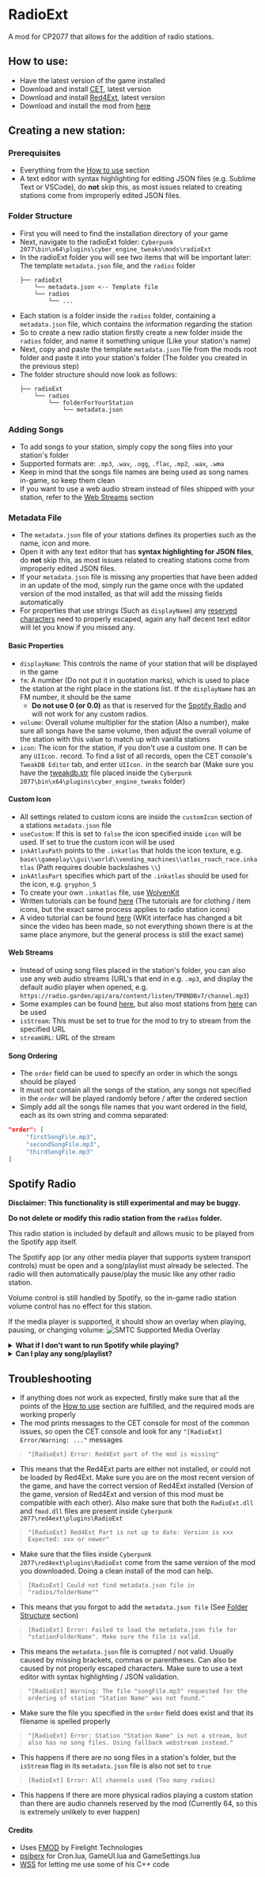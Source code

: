# RadioExt
A mod for CP2077 that allows for the addition of radio stations.

## How to use:

- Have the latest version of the game installed
- Download and install [CET](https://github.com/yamashi/CyberEngineTweaks), latest version
- Download and install [Red4Ext](https://github.com/WopsS/RED4ext), latest version
- Download and install the mod from [here](https://github.com/justarandomguyintheinternet/CP77_radioExt/releases)

## Creating a new station:

### Prerequisites
- Everything from the [How to use](#how-to-use) section
- A text editor with syntax highlighting for editing JSON files (e.g. Sublime Text or VSCode), do **not** skip this, as most issues related to creating stations come from improperly edited JSON files.

### Folder Structure
- First you will need to find the installation directory of your game
- Next, navigate to the radioExt folder: `Cyberpunk 2077\bin\x64\plugins\cyber_engine_tweaks\mods\radioExt`
- In the radioExt folder you will see two items that will be important later: The template `metadata.json` file, and the `radios` folder
	```
	├── radioExt
		└── metadata.json <-- Template file
		└── radios
			└── ...
	```
- Each station is a folder inside the `radios` folder, containing a `metadata.json` file, which contains the information regarding the station
- So to create a new radio station firstly create a new folder inside the `radios` folder, and name it something unique (Like your station's name)
- Next, copy and paste the template `metadata.json` file from the mods root folder and paste it into your station's folder (The folder you created in the previous step)
- The folder structure should now look as follows:
	```
	├── radioExt
		└── radios
			└── folderForYourStation
				└── metadata.json
	```

### Adding Songs
- To add songs to your station, simply copy the song files into your station's folder
- Supported formats are: `.mp3`, `.wav`, `.ogg`, `.flac`, `.mp2`, `.wax`, `.wma`
- Keep in mind that the songs file names are being used as song names in-game, so keep them clean
- If you want to use a web audio stream instead of files shipped with your station, refer to the [Web Streams](#web-streams) section

### Metadata File

- The `metadata.json` file of your stations defines its properties such as the name, icon and more.
- Open it with any text editor that has **syntax highlighting for JSON files**, do **not** skip this, as most issues related to creating stations come from improperly edited JSON files.
- If your `metadata.json` file is missing any properties that have been added in an update of the mod, simply run the game once with the updated version of the mod installed, as that will add the missing fields automatically
- For properties that use strings (Such as `displayName`) any [reserved characters](https://www.lambdatest.com/free-online-tools/json-escape) need to properly escaped, again any half decent text editor will let you know if you missed any.

#### Basic Properties
- `displayName`: This controls the name of your station that will be displayed in the game
- `fm`: A number (Do not put it in quotation marks), which is used to place the station at the right place in the stations list. If the `displayName` has an FM number, it should be the same
  - **Do not use 0 (or 0.0)** as that is reserved for the [Spotify Radio](#spotify-radio) and will not work for any custom radios.
- `volume`: Overall volume multiplier for the station (Also a number), make sure all songs have the same volume, then adjust the overall volume of the station with this value to match up with vanilla stations
- `icon`: The icon for the station, if you don't use a custom one. It can be any `UIIcon.` record. To find a list of all records, open the CET console's `TweakDB Editor` tab, and enter `UIIcon.` in the search bar (Make sure you have the [tweakdb.str](https://cdn-l-cyberpunk.cdprojektred.com/metadata-1.5.2.zip) file placed inside the `Cyberpunk 2077\bin\x64\plugins\cyber_engine_tweaks` folder)

#### Custom Icon
- All settings related to custom icons are inside the `customIcon` section of a stations `metadata.json` file
- `useCustom`: If this is set to `false` the icon specified inside `icon` will be used. If set to true the custom icon will be used
- `inkAtlasPath` points to the `.inkatlas` that holds the icon texture, e.g. `base\\gameplay\\gui\\world\\vending_machines\\atlas_roach_race.inkatlas` (Path requires double backslashes `\\`)
- `inkAtlasPart` specifies which part of the `.inkatlas` should be used for the icon, e.g. `gryphon_5`
- To create your own `.inkatlas` file, use [WolvenKit](https://github.com/WolvenKit/WolvenKit)
- Written tutorials can be found [here](https://wiki.redmodding.org/cyberpunk-2077-modding/for-mod-creators/modding-guides/custom-icons-and-ui) (The tutorials are for clothing / item icons, but the exact same process applies to radio station icons)
- A video tutorial can be found [here](https://www.youtube.com/watch?v=N8C8SaRypog) (WKit interface has changed a bit since the video has been made, so not everything shown there is at the same place anymore, but the general process is still the exact same)

#### Web Streams
- Instead of using song files placed in the station's folder, you can also use any web audio streams (URL's that end in e.g. `.mp3`, and display the default audio player when opened, e.g. `https://radio.garden/api/ara/content/listen/TP8NDBv7/channel.mp3`)
- Some examples can be found [here](https://truck-simulator.fandom.com/wiki/Radio_Stations#Radio_Stations_by_country), but also most stations from [here](https://radio.garden) can be used
- `isStream`: This must be set to true for the mod to try to stream from the specified URL
- `streamURL`: URL of the stream

#### Song Ordering
- The `order` field can be used to specify an order in which the songs should be played
- It must not contain all the songs of the station, any songs not specified in the `order` will be played randomly before / after the ordered section
- Simply add all the songs file names that you want ordered in the field, each as its own string and comma separated:
```json
"order": [
     "firstSongFile.mp3",
	 "secondSongFile.mp3",
	 "thirdSongFile.mp3"
]
```

## Spotify Radio
**Disclaimer: This functionality is still experimental and may be buggy.**

**Do not delete or modify this radio station from the `radios` folder.**

This radio station is included by default and allows music to be played from the Spotify app itself.

The Spotify app (or any other media player that supports system transport controls) must be open and a song/playlist must already be selected. The radio will then automatically pause/play the music like any other radio station.

Volume control is still handled by Spotify, so the in-game radio station volume control has no effect for this station.

If the media player is supported, it should show an overlay when playing, pausing, or changing volume:
![SMTC Supported Media Overlay](https://imgur.com/dUzqOgz.png)

<details>
	<summary><strong>What if I don't want to run Spotify while playing?</strong></summary>
	At this time there are no plans to add functionality for natively playing Spotify audio in the game.
</details>
<details>
	<summary><strong>Can I play any song/playlist?</strong></summary>
	Yes. It's basically the same as listening to music on Spotify, except it automatically pauses/plays for more immersion (e.g. radio stops when pausing the game or entering a cutscene).
</details>

## Troubleshooting
- If anything does not work as expected, firstly make sure that all the points of the [How to use](#how-to-use) section are fulfilled, and the required mods are working properly
- The mod prints messages to the CET console for most of the common issues, so open the CET console and look for any `"[RadioExt] Error/Warning: ..."` messages
>`"[RadioExt] Error: Red4Ext part of the mod is missing"`
- This means that the Red4Ext parts are either not installed, or could not be loaded by Red4Ext. Make sure you are on the most recent version of the game, and have the correct version of Red4Ext installed (Version of the game, version of Red4Ext and version of this mod must be compatible with each other). Also make sure that both the `RadioExt.dll` and `fmod.dll` files are present inside `Cyberpunk 2077\red4ext\plugins\RadioExt`
> `"[RadioExt] Red4Ext Part is not up to date: Version is xxx Expected: xxx or newer"`
- Make sure that the files inside `Cyberpunk 2077\red4ext\plugins\RadioExt` come from the same version of the mod you downloaded. Doing a clean install of the mod can help.
> `[RadioExt] Could not find metadata.json file in "radios/folderName""`
 - This means that you forgot to add the `metadata.json file` (See [Folder Structure](#folder-structure) section)
> `[RadioExt] Error: Failed to load the metadata.json file for "stationFolderName". Make sure the file is valid.`
- This means the `metadata.json` file is corrupted / not valid. Usually caused by missing brackets, commas or parentheses. Can also be caused by not properly escaped characters. Make sure to use a text editor with syntax highlighting / JSON validation.
> `"[RadioExt] Warning: The file "songFile.mp3" requested for the ordering of station "Station Name" was not found."`
- Make sure the file you specified in the `order` field does exist and that its filename is spelled properly
>`"[RadioExt] Error: Station "Station Name" is not a stream, but also has no song files. Using fallback webstream instead."`
- This happens if there are no song files in a station's folder, but the `isStream` flag in its `metadata.json` file is also not set to `true`
>`[RadioExt] Error: All channels used (Too many radios)`
- This happens if there are more physical radios playing a custom station than there are audio channels reserved by the mod (Currently 64, so this is extremely unlikely to ever happen)

#### Credits
- Uses [FMOD](https://www.fmod.com/) by Firelight Technologies
- [psiberx](https://github.com/psiberx/cp2077-cet-kit) for Cron.lua, GameUI.lua and GameSettings.lua
- [WSS](https://github.com/WSSDude420) for letting me use some of his C++ code